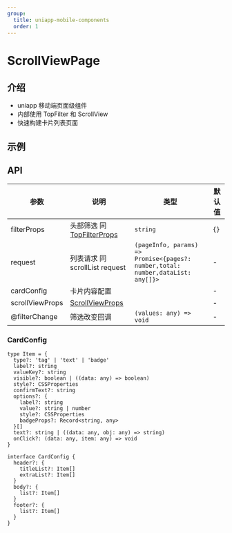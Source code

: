 ```yaml
---
group:
  title: uniapp-mobile-components
  order: 1
---
```


# ScrollViewPage

## 介绍

- uniapp 移动端页面级组件
- 内部使用 TopFilter 和 ScrollView
- 快速构建卡片列表页面

## 示例

<code src="./demos/Base.tsx" title="基础用法" ></code>

## API

| 参数            | 说明                                                     | 类型                                                                                  | 默认值 |
| --------------- | -------------------------------------------------------- | ------------------------------------------------------------------------------------- | ------ |
| filterProps     | 头部筛选 同 [TopFilterProps](/components/top-filter#api) | `string`                                                                              | `{}`   |
| request         | 列表请求 同 scrollList request                           | `(pageInfo, params) => `<br>`Promise<{pages?: number,total: number,dataList: any[]}>` | -      |
| cardConfig      | 卡片内容配置                                             |                                                                                       | -      |
| scrollViewProps | [ScrollViewProps](/components/scroll-view#api)           |                                                                                       | -      |
| @filterChange   | 筛选改变回调                                             | `(values: any) => void`                                                               | -      |

### CardConfig

```tsx | pure
type Item = {
  type?: 'tag' | 'text' | 'badge'
  label?: string
  valueKey?: string
  visible?: boolean | ((data: any) => boolean)
  style?: CSSProperties
  confirmText?: string
  options?: {
    label?: string
    value?: string | number
    style?: CSSProperties
    badgeProps?: Record<string, any>
  }[]
  text?: string | ((data: any, obj: any) => string)
  onClick?: (data: any, item: any) => void
}

interface CardConfig {
  header?: {
    titleList?: Item[]
    extraList?: Item[]
  }
  body?: {
    list?: Item[]
  }
  footer?: {
    list?: Item[]
  }
}
```

